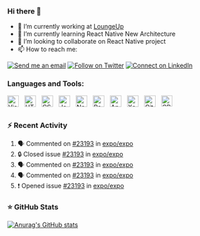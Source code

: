 ### Hi there 👋

- 🔭 I’m currently working at [LoungeUp](https://www.loungeup.com)
- 🌱 I’m currently learning React Native New Architecture
- 👯 I’m looking to collaborate on React Native project
- 📫 How to reach me:

[![Send me an email](https://img.shields.io/badge/--twitter?label=Gmail&logo=Gmail&style=social)](mailto:raphael.vasseur@loungeup.com)
[![Follow on Twitter](https://img.shields.io/badge/--twitter?label=Twitter&logo=Twitter&style=social)](https://twitter.com/VasseurRaphal3) [![Connect on LinkedIn](https://img.shields.io/badge/--linkedin?label=LinkedIn&logo=LinkedIn&style=social)](https://www.linkedin.com/in/rapha%C3%ABl-vasseur-7a1067174)

<!--
- 🤔 I’m looking for help with ...
- 💬 Ask me about ...
- 😄 Pronouns: ...
- ⚡ Fun fact: ...
-->

### Languages and Tools:

<img align="left" alt="Visual Studio Code" width="26px" src="https://cdn.jsdelivr.net/gh/devicons/devicon/icons/vscode/vscode-original.svg" style="padding-right:10px;" />
<img align="left" alt="HTML5" width="26px" src="https://cdn.jsdelivr.net/gh/devicons/devicon/icons/html5/html5-original.svg" style="padding-right:10px;" />
<img align="left" alt="CSS3" width="26px" src="https://cdn.jsdelivr.net/gh/devicons/devicon/icons/css3/css3-original.svg" style="padding-right:10px;" />
<img align="left" alt="JavaScript" width="26px" src="https://cdn.jsdelivr.net/gh/devicons/devicon/icons/javascript/javascript-original.svg" style="padding-right:10px;" />
<img align="left" alt="Node.js" width="26px" src="https://cdn.jsdelivr.net/gh/devicons/devicon/icons/nodejs/nodejs-original.svg" style="padding-right:10px;" />
<img align="left" alt="React" width="26px" src="https://cdn.jsdelivr.net/gh/devicons/devicon/icons/react/react-original.svg" style="padding-right:10px;" />
<img align="left" alt="AndroidStudio" width="26px" src="https://cdn.jsdelivr.net/gh/devicons/devicon/icons/androidstudio/androidstudio-original.svg" style="padding-right:10px;" />
<img align="left" alt="Xcode" width="26px" src="https://cdn.jsdelivr.net/gh/devicons/devicon/icons/xcode/xcode-original.svg" style="padding-right:10px;" />
<img align="left" alt="Git" width="26px" src="https://cdn.jsdelivr.net/gh/devicons/devicon/icons/git/git-original.svg" style="padding-right:10px;" />
<img align="left" alt="CPlusPlus" width="25px" src="https://cdn.jsdelivr.net/gh/devicons/devicon/icons/cplusplus/cplusplus-original.svg" style="padding-right:11px;" />

<br />
<br/>

### ⚡ Recent Activity

<!--START_SECTION:activity-->
1. 🗣 Commented on [#23193](https://github.com/expo/expo/issues/23193) in [expo/expo](https://github.com/expo/expo)
2. 🔒 Closed issue [#23193](https://github.com/expo/expo/issues/23193) in [expo/expo](https://github.com/expo/expo)
3. 🗣 Commented on [#23193](https://github.com/expo/expo/issues/23193) in [expo/expo](https://github.com/expo/expo)
4. 🗣 Commented on [#23193](https://github.com/expo/expo/issues/23193) in [expo/expo](https://github.com/expo/expo)
5. ❗ Opened issue [#23193](https://github.com/expo/expo/issues/23193) in [expo/expo](https://github.com/expo/expo)
<!--END_SECTION:activity-->

### ⭐ GitHub Stats

[![Anurag's GitHub stats](https://github-readme-stats.vercel.app/api?username=rvasseur31&show_icons=true&hide_border=false&title_color=3B1F94f&icon_color=FFE500&bg_color=09131B&text_color=ffffff&border_color=0c1a25)](https://github.com/anuraghazra/github-readme-stats)
